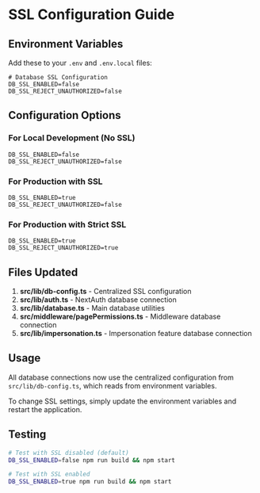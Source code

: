 # SSL Configuration Guide

## Environment Variables

Add these to your `.env` and `.env.local` files:

```env
# Database SSL Configuration
DB_SSL_ENABLED=false
DB_SSL_REJECT_UNAUTHORIZED=false
```

## Configuration Options

### For Local Development (No SSL)
```env
DB_SSL_ENABLED=false
DB_SSL_REJECT_UNAUTHORIZED=false
```

### For Production with SSL
```env
DB_SSL_ENABLED=true
DB_SSL_REJECT_UNAUTHORIZED=false
```

### For Production with Strict SSL
```env
DB_SSL_ENABLED=true
DB_SSL_REJECT_UNAUTHORIZED=true
```

## Files Updated

1. **src/lib/db-config.ts** - Centralized SSL configuration
2. **src/lib/auth.ts** - NextAuth database connection
3. **src/lib/database.ts** - Main database utilities
4. **src/middleware/pagePermissions.ts** - Middleware database connection
5. **src/lib/impersonation.ts** - Impersonation feature database connection

## Usage

All database connections now use the centralized configuration from `src/lib/db-config.ts`, which reads from environment variables.

To change SSL settings, simply update the environment variables and restart the application.

## Testing

```bash
# Test with SSL disabled (default)
DB_SSL_ENABLED=false npm run build && npm start

# Test with SSL enabled
DB_SSL_ENABLED=true npm run build && npm start
```